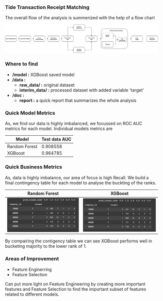 ### Tide Transaction Receipt Matching

The overall flow of the analysis is summerized with the help of a flow chart

![flowchart](./assert/data-pipeline.png)

### Where to find

- <b>/model :</b> XGBoost saved model
- <b>/data  :</b>
    - <b>raw_data/ :</b> original dataset
    - <b>interim_data/ :</b> processed dataset with added variable 'target'
- <b>/doc   :</b>
    - <b>report  :</b> a quick report that summarizes the whole analysis

### Quick Model Metrics

As, we find our data is highly imbalanced, we focussed on ROC AUC metrics for each model. Individual models metrics are

| Model | Test data AUC |
|---------------|---------|
| Random Forest | 0.908558
| XGBoost       | 0.964785|

### Quick Business Metrics

As, data is highly imbalance, our area of focus is high Recall. We build a final contingency table for each model to analyse the buckting of the ranks.

| Random Forest | XGBoost |
|---------------|---------|
| ![rfm](./assert/rfm-contigency.png) | ![xgboost](./assert/xgboost-contigency.png)

By compairing the contigency table we can see XGBoost performs well in bucketing majority to the lower rank of 1.

### Areas of Improvement

- Feature Enginerring
- Feature Selection

Can put more light on Feature Engineering by creating more important features and Feature Selection to find the important subset of features related to different models.



